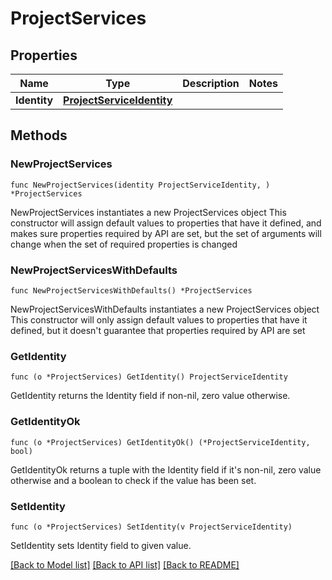 # ProjectServices

## Properties

Name | Type | Description | Notes
------------ | ------------- | ------------- | -------------
**Identity** | [**ProjectServiceIdentity**](ProjectServiceIdentity.md) |  | 

## Methods

### NewProjectServices

`func NewProjectServices(identity ProjectServiceIdentity, ) *ProjectServices`

NewProjectServices instantiates a new ProjectServices object
This constructor will assign default values to properties that have it defined,
and makes sure properties required by API are set, but the set of arguments
will change when the set of required properties is changed

### NewProjectServicesWithDefaults

`func NewProjectServicesWithDefaults() *ProjectServices`

NewProjectServicesWithDefaults instantiates a new ProjectServices object
This constructor will only assign default values to properties that have it defined,
but it doesn't guarantee that properties required by API are set

### GetIdentity

`func (o *ProjectServices) GetIdentity() ProjectServiceIdentity`

GetIdentity returns the Identity field if non-nil, zero value otherwise.

### GetIdentityOk

`func (o *ProjectServices) GetIdentityOk() (*ProjectServiceIdentity, bool)`

GetIdentityOk returns a tuple with the Identity field if it's non-nil, zero value otherwise
and a boolean to check if the value has been set.

### SetIdentity

`func (o *ProjectServices) SetIdentity(v ProjectServiceIdentity)`

SetIdentity sets Identity field to given value.



[[Back to Model list]](../README.md#documentation-for-models) [[Back to API list]](../README.md#documentation-for-api-endpoints) [[Back to README]](../README.md)


